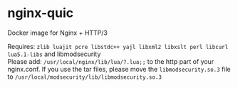 # nginx-quic
Docker image for Nginx + HTTP/3

Requires: `zlib luajit pcre libstdc++ yajl libxml2 libxslt perl libcurl lua5.1-libs` and libmodsecurity <br>
Please add: `/usr/local/nginx/lib/lua/?.lua;;` to the http part of your nginx.conf.
If you use the tar files, please move the `libmodsecurity.so.3` file to `/usr/local/modsecurity/lib/libmodsecurity.so.3`
